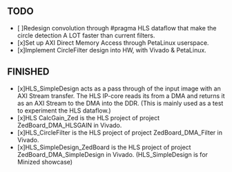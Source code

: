 ## TODO
* [ ]Redesign convolution through #pragma HLS dataflow that make the circle detection A LOT faster than current filters.
* [x]Set up AXI Direct Memory Access through PetaLinux userspace.
* [x]Implement CircleFilter design into HW, with Vivado & PetaLinux.

## FINISHED
* [x]HLS_SimpleDesign acts as a pass through of the input image with an AXI Stream transfer. The HLS IP-core reads its from a DMA and returns it as an AXI Stream to the DMA into the DDR. (This is mainly used as a test to experiment the HLS dataflow.)
* [x]HLS CalcGain_Zed is the HLS project of project ZedBoard_DMA_HLSGAIN in Vivado.
* [x]HLS_CircleFilter is the HLS project of project ZedBoard_DMA_Filter in Vivado.
* [x]HLS_SimpleDesign_ZedBoard is the HLS project of project ZedBoard_DMA_SimpleDesign in Vivado. (HLS_SimpleDesign is for Minized showcase)
